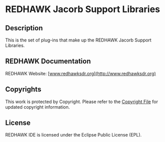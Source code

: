 # REDHAWK Jacorb Support Libraries
 
## Description

This is the set of plug-ins that make up the REDHAWK Jacorb Support Libraries. 
 
## REDHAWK Documentation

REDHAWK Website: [www.redhawksdr.org](http://www.redhawksdr.org)

## Copyrights

This work is protected by Copyright. Please refer to the [Copyright File](COPYRIGHT) for updated copyright information.

## License

REDHAWK IDE is licensed under the Eclipse Public License (EPL).
